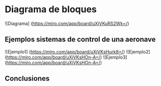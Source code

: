 # Diagrama de bloques
![Diagrama] (https://miro.com/app/board/uXjVKuRS2Wk=/)
## Ejemplos sistemas de control de una aeronave 
![Ejemplo1] (https://miro.com/app/board/uXjVKsHurk8=/)
![Ejemplo2] (https://miro.com/app/board/uXjVKsHOn-A=/)
![Ejemplo3] (https://miro.com/app/board/uXjVKsHOn-A=/)
## Conclusiones
